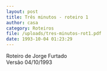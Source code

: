 ```yaml
---
layout: post
title: Três minutos - roteiro 1
author: casa
category: Roteiros
file: /uploads/tres-minutos-rot1.pdf
date: 1993-10-04 01:23:29
---
```

Roteiro de Jorge Furtado\
Versão 04/10/1993